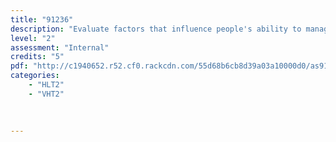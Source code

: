 ```yaml
---
title: "91236"
description: "Evaluate factors that influence people's ability to manage change"
level: "2"
assessment: "Internal"
credits: "5"
pdf: "http://c1940652.r52.cf0.rackcdn.com/55d68b6cb8d39a03a10000d0/as91236.pdf"
categories:
    - "HLT2"
    - "VHT2"
    
    
    
---
```

